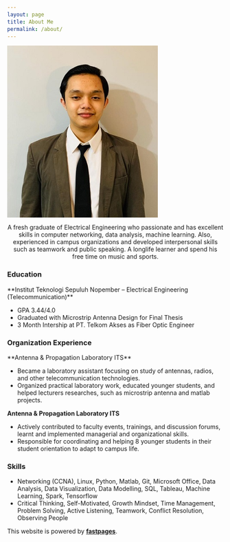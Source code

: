 ```yaml
---
layout: page
title: About Me
permalink: /about/
---
```


<img src="images/pasfoto.jpeg" alt="Photo" style="vertical-align:middle"/>

<p style="text-align:center;">
A fresh graduate of Electrical Engineering who passionate and has excellent skills in computer networking, data analysis, machine learning. Also, experienced in campus organizations and developed interpersonal skills such as teamwork and public speaking. A longlife learner and spend his free time on music and sports.
</p>

<h3>Education</h3>
**Institut Teknologi Sepuluh Nopember – Electrical Engineering (Telecommunication)**
<ul>
  <li>GPA 3.44/4.0</li>
  <li>Graduated with Microstrip Antenna Design for Final Thesis</li>
  <li>3 Month Intership at PT. Telkom Akses as Fiber Optic Engineer</li>
</ul>

<h3>Organization Experience</h3>
**Antenna & Propagation Laboratory ITS**
<ul>
  <li>Became a laboratory assistant focusing on study of antennas, radios, and other telecommunication technologies.</li>
  <li>Organized practical laboratory work, educated younger students, and helped lecturers researches, such as microstrip antenna and matlab projects.</li>
</ul>

**Antenna & Propagation Laboratory ITS**
<ul>
  <li>Actively contributed to faculty events, trainings, and discussion forums, learnt and implemented managerial and organizational skills.</li>
  <li>Responsible for coordinating and helping 8 younger students in their student orientation to adapt to campus life.</li>
</ul>

<h3>Skills</h3>
<ul>
  <li>Networking (CCNA), Linux, Python, Matlab, Git, Microsoft Office, Data Analysis, Data Visualization, Data Modelling, SQL, Tableau, Machine Learning, Spark, Tensorflow</li>
  <li>Critical Thinking, Self-Motivated, Growth Mindset, Time Management, Problem Solving, Active Listening, Teamwork, Conflict Resolution, Observing People</li>
</ul>

This website is powered by **[fastpages](https://github.com/fastai/fastpages)**.
